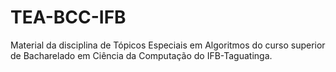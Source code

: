 # TEA-BCC-IFB
Material da disciplina de Tópicos Especiais em Algoritmos do curso superior de Bacharelado em Ciência da Computação do IFB-Taguatinga.
